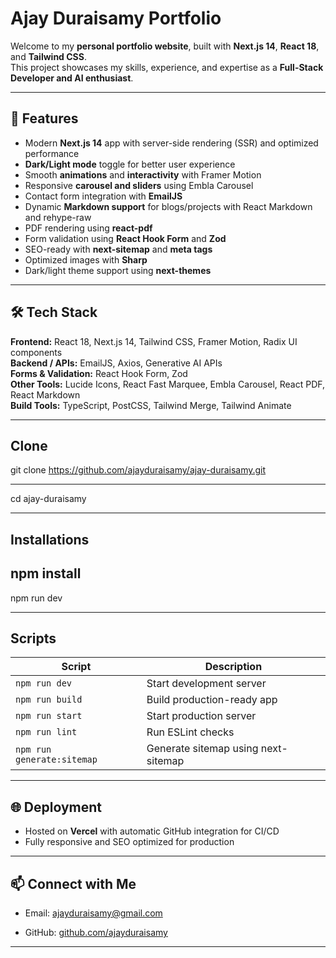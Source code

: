 # Ajay Duraisamy Portfolio

Welcome to my **personal portfolio website**, built with **Next.js 14**, **React 18**, and **Tailwind CSS**.  
This project showcases my skills, experience, and expertise as a **Full-Stack Developer and AI enthusiast**.

---

## 🚀 Features

- Modern **Next.js 14** app with server-side rendering (SSR) and optimized performance  
- **Dark/Light mode** toggle for better user experience  
- Smooth **animations** and **interactivity** with Framer Motion  
- Responsive **carousel and sliders** using Embla Carousel  
- Contact form integration with **EmailJS**  
- Dynamic **Markdown support** for blogs/projects with React Markdown and rehype-raw  
- PDF rendering using **react-pdf**  
- Form validation using **React Hook Form** and **Zod**  
- SEO-ready with **next-sitemap** and **meta tags**  
- Optimized images with **Sharp**  
- Dark/light theme support using **next-themes**  

---

## 🛠 Tech Stack

**Frontend:** React 18, Next.js 14, Tailwind CSS, Framer Motion, Radix UI components  
**Backend / APIs:** EmailJS, Axios, Generative AI APIs  
**Forms & Validation:** React Hook Form, Zod  
**Other Tools:** Lucide Icons, React Fast Marquee, Embla Carousel, React PDF, React Markdown  
**Build Tools:** TypeScript, PostCSS, Tailwind Merge, Tailwind Animate  

---

## Clone 

git clone https://github.com/ajayduraisamy/ajay-duraisamy.git

---

cd ajay-duraisamy

---

## Installations


npm install
---
npm run dev

---
##  Scripts

| Script                     | Description                           |
|-----------------------------|---------------------------------------|
| `npm run dev`               | Start development server              |
| `npm run build`             | Build production-ready app            |
| `npm run start`             | Start production server               |
| `npm run lint`              | Run ESLint checks                     |
| `npm run generate:sitemap`  | Generate sitemap using next-sitemap   |

---

## 🌐 Deployment

- Hosted on **Vercel** with automatic GitHub integration for CI/CD  
- Fully responsive and SEO optimized for production  

---

## 📫 Connect with Me

- Email: [ajayduraisamy@gmail.com](mailto:ajayduraisamy@gmail.com)  

- GitHub: [github.com/ajayduraisamy](https://github.com/ajayduraisamy)

---



